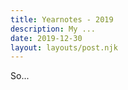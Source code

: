 ```yaml
---
title: Yearnotes - 2019
description: My ...
date: 2019-12-30
layout: layouts/post.njk
---
```


So...